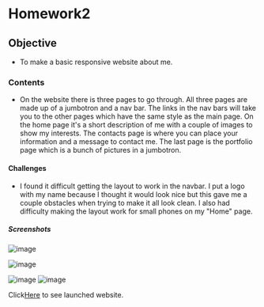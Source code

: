 # Homework2

## Objective
* To make a basic responsive website about me.

### Contents
*  On the website there is three pages to go through. All three pages are made up of a jumbotron and a nav bar. The links in the nav bars will take you to the other pages which have the same style as the main page. On the home page it's a short description of me with a couple of images to show my interests. The contacts page is where you can place your information and a message to contact me. The last page is the portfolio page which is a bunch of pictures in a jumbotron.

#### Challenges

* I found it difficult getting the layout to work in the navbar. I put a logo with my name because I thought it would look nice but this gave me a couple obstacles when trying to make it all look clean. I also had difficulty making the layout work for small phones on my "Home" page.

##### Screenshots

![image](https://user-images.githubusercontent.com/69565347/93715209-ddf99980-fb1c-11ea-9069-b53a93accf69.png)


![image](https://user-images.githubusercontent.com/69565347/93715351-97f10580-fb1d-11ea-842d-4e6468f8733b.png)


![image](https://user-images.githubusercontent.com/69565347/93715406-f3bb8e80-fb1d-11ea-980f-ff511beed08d.png)
![image](https://user-images.githubusercontent.com/69565347/93715474-49903680-fb1e-11ea-8db0-5a6a37c4c716.png)

Click[Here](https://npcoding25.github.io/homework2/) to see launched website.